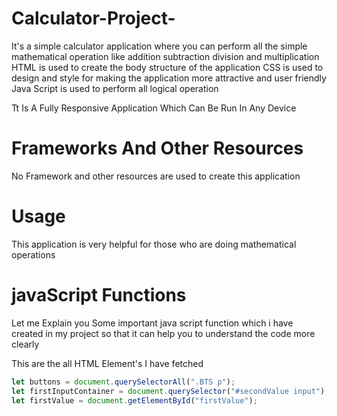# Calculator-Project-
It's a simple calculator application where you can perform all the simple mathematical operation like addition subtraction division and multiplication
HTML is used to create the body structure of the application 
CSS is used to design and style for making the application more attractive and user friendly
Java Script is used to perform all logical operation

Tt Is A Fully Responsive Application Which Can Be Run In Any Device

# Frameworks And Other Resources
No Framework and other resources are used to create this application

# Usage
This application is very helpful for those who are doing mathematical operations 


# javaScript Functions
Let me Explain you Some important java script function which i have created in my project so that it can help you to understand the code more clearly 

This are the all HTML Element's I have fetched 

``` js
let buttons = document.querySelectorAll(".BTS p");
let firstInputContainer = document.querySelector("#secondValue input");
let firstValue = document.getElementById("firstValue");
```



